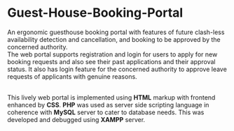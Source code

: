 # Guest-House-Booking-Portal
An ergonomic guesthouse booking portal with features of future clash-less availability detection and cancellation, and booking to be approved by the concerned authority.<br/>
The web portal supports registration and login for users to apply for new booking requests and also see their past applications and their approval status. It also has login feature for the concerned authority to approve leave requests of applicants with genuine reasons.<br/><br/>

This lively web portal is implemented using **HTML** markup with frontend enhanced by **CSS**. **PHP** was used as server side scripting language in coherence with **MySQL** server to cater to database needs. This was developed and debugged using **XAMPP** server.<br/>

